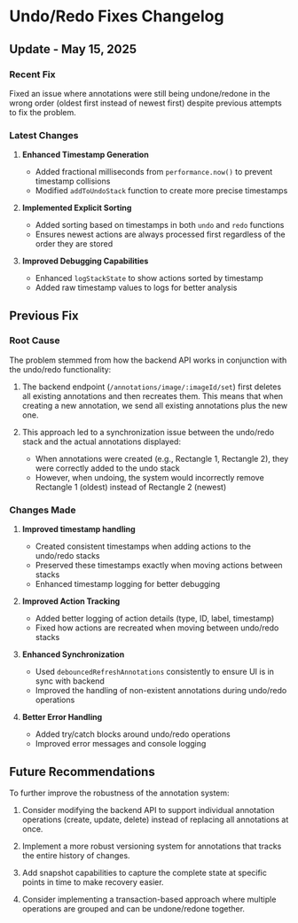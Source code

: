 # Undo/Redo Fixes Changelog

## Update - May 15, 2025

### Recent Fix
Fixed an issue where annotations were still being undone/redone in the wrong order (oldest first instead of newest first) despite previous attempts to fix the problem.

### Latest Changes

1. **Enhanced Timestamp Generation**
   - Added fractional milliseconds from `performance.now()` to prevent timestamp collisions
   - Modified `addToUndoStack` function to create more precise timestamps

2. **Implemented Explicit Sorting**
   - Added sorting based on timestamps in both `undo` and `redo` functions
   - Ensures newest actions are always processed first regardless of the order they are stored

3. **Improved Debugging Capabilities**
   - Enhanced `logStackState` to show actions sorted by timestamp
   - Added raw timestamp values to logs for better analysis

## Previous Fix

### Root Cause
The problem stemmed from how the backend API works in conjunction with the undo/redo functionality:

1. The backend endpoint (`/annotations/image/:imageId/set`) first deletes all existing annotations and then recreates them. This means that when creating a new annotation, we send all existing annotations plus the new one.

2. This approach led to a synchronization issue between the undo/redo stack and the actual annotations displayed:
   - When annotations were created (e.g., Rectangle 1, Rectangle 2), they were correctly added to the undo stack
   - However, when undoing, the system would incorrectly remove Rectangle 1 (oldest) instead of Rectangle 2 (newest)

### Changes Made

1. **Improved timestamp handling**
   - Created consistent timestamps when adding actions to the undo/redo stacks
   - Preserved these timestamps exactly when moving actions between stacks
   - Enhanced timestamp logging for better debugging

2. **Improved Action Tracking**
   - Added better logging of action details (type, ID, label, timestamp)
   - Fixed how actions are recreated when moving between undo/redo stacks

3. **Enhanced Synchronization**
   - Used `debouncedRefreshAnnotations` consistently to ensure UI is in sync with backend
   - Improved the handling of non-existent annotations during undo/redo operations

4. **Better Error Handling**
   - Added try/catch blocks around undo/redo operations
   - Improved error messages and console logging

## Future Recommendations

To further improve the robustness of the annotation system:

1. Consider modifying the backend API to support individual annotation operations (create, update, delete) instead of replacing all annotations at once.

2. Implement a more robust versioning system for annotations that tracks the entire history of changes.

3. Add snapshot capabilities to capture the complete state at specific points in time to make recovery easier.

4. Consider implementing a transaction-based approach where multiple operations are grouped and can be undone/redone together.
